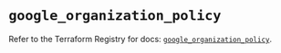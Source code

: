 # `google_organization_policy`

Refer to the Terraform Registry for docs: [`google_organization_policy`](https://registry.terraform.io/providers/hashicorp/google-beta/5.14.0/docs/resources/google_organization_policy).
